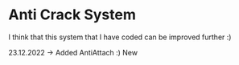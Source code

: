# Anti Crack System

I think that this system that I have coded can be improved further :)

23.12.2022 -> Added AntiAttach :) New
